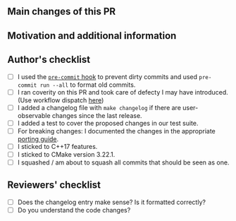 ## Main changes of this PR


## Motivation and additional information

<!--
Short rational why preCICE needs this change. If this is already described in an issue a link to that issue (closes #123) is sufficient.
-->

## Author's checklist

* [ ] I used the [`pre-commit` hook](https://precice.org/dev-docs-dev-tooling.html#setting-up-pre-commit) to prevent dirty commits and used `pre-commit run --all` to format old commits.
* [ ] I ran coverity on this PR and took care of defecty I may have introduced. (Use workflow dispatch [here](https://github.com/precice/precice/actions/workflows/coverity-scan.yml))
* [ ] I added a changelog file with `make changelog` if there are user-observable changes since the last release.
* [ ] I added a test to cover the proposed changes in our test suite.
* [ ] For breaking changes: I documented the changes in the appropriate [porting guide](https://precice.org/couple-your-code-porting-overview.html).
* [ ] I sticked to C++17 features.
* [ ] I sticked to CMake version 3.22.1.
* [ ] I squashed / am about to squash all commits that should be seen as one.

## Reviewers' checklist

<!-- Tag people next to each point and add points for specific questions -->

* [ ] Does the changelog entry make sense? Is it formatted correctly?
* [ ] Do you understand the code changes?

<!-- add more questions/tasks if necessary -->
